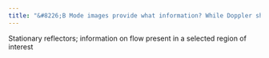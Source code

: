 ```yaml
---
title: "&#8226;B Mode images provide what information? While Doppler shifts provide what information?"
---
```

Stationary reflectors; information on flow present in a selected region of interest

